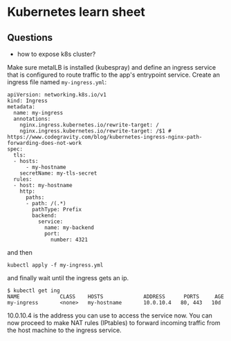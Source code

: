 # Kubernetes learn sheet

## Questions

* how to expose k8s cluster? 

Make sure metalLB is installed (kubespray) and define an ingress service that is configured to route traffic to the app's entrypoint service.
Create an ingress file named `my-ingress.yml`:
```
apiVersion: networking.k8s.io/v1
kind: Ingress
metadata:
  name: my-ingress
  annotations:
    nginx.ingress.kubernetes.io/rewrite-target: /
    nginx.ingress.kubernetes.io/rewrite-target: /$1 # https://www.codegravity.com/blog/kubernetes-ingress-nginx-path-forwarding-does-not-work
spec:
  tls:
  - hosts:
      - my-hostname
    secretName: my-tls-secret
  rules:
  - host: my-hostname
    http:
      paths:
      - path: /(.*)
        pathType: Prefix
        backend:
          service:
            name: my-backend
            port:
              number: 4321                             
```

and then 
```
kubectl apply -f my-ingress.yml
```

and finally wait until the ingress gets an ip.
```
$ kubectl get ing
NAME             CLASS    HOSTS             ADDRESS      PORTS     AGE
my-ingress       <none>   my-hostname       10.0.10.4   80, 443   10d
```

10.0.10.4 is the address you can use to access the service now. You can now proceed to make NAT rules (IPtables) to forward incoming traffic from the host machine to the ingress service.
